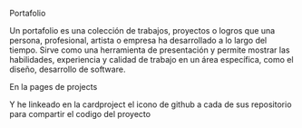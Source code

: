 Portafolio 


Un portafolio es una colección de trabajos, proyectos o logros que una persona, profesional, artista o empresa ha desarrollado a lo largo del tiempo. 
Sirve como una herramienta de presentación y permite mostrar las habilidades, experiencia y calidad de trabajo en un área específica, como el diseño, desarrollo de software.

En la pages de projects 

Y he linkeado en la cardproject el icono de github a cada de sus repositorio para compartir el codigo del proyecto 
